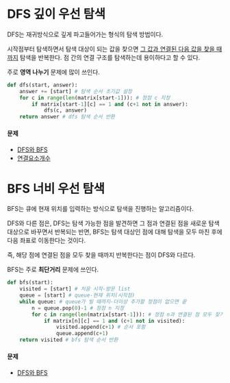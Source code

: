 # DFS 깊이 우선 탐색

DFS는 재귀방식으로 깊게 파고들어가는 형식의 탐색 방법이다. 

시작점부터 탐색하면서 탐색 대상이 되는 값을 찾으면 <u>그 값과 연결된 다음 값을 찾을 때까지</u> 탐색을 반복한다. 점 간의 연결 구조를 탐색하는데 용이하다고 할 수 있다.

주로 **영역 나누기** 문제에 많이 쓰인다.

```python
def dfs(start, answer):							
    answer += [start] # 탐색 순서 초기값 설정
    for c in range(len(matrix[start-1])): # 정점 c 지정
        if matrix[start-1][c] == 1 and (c+1 not in answer):
            dfs(c, answer)							
    return answer # dfs 탐색 순서 반환
```

#### 문제
- [DFS와 BFS](baekjoon/DFS와BFS/DFS와BFS.md)
- [연결요소개수](baekjoon/DFS와BFS/연결요소개수.md)


# BFS 너비 우선 탐색

BFS는 큐에 현재 위치를 입력하는 방식으로 탐색을 진행하는 알고리즘이다. 

DFS와 다른 점은, DFS는 탐색 가능한 점을 발견하면 그 점과 연결된 점을 새로운 탐색 대상으로 바꾸면서 반복되는 반면, BFS는 탐색 대상인 점에 대해 탐색을 모두 마친 후에 다음 좌표로 이동한다는 것이다. 

즉, 해당 점에 연결된 점을 모두 찾을 때까지 반복한다는 점이 DFS와 다르다.

BFS는 주로 **최단거리** 문제에 쓰인다.

```python
def bfs(start):										
    visited = [start] # 처음 시작-방문 list
    queue = [start] # queue-현재 위치(시작점)
    while queue: # queue가 빌 때까지-더이상 추가할 정점이 없으면 끝
        n = queue.pop(0)-1 # 정점 n 지정
        for c in range(len(matrix[start-1])): # 정점 n과 연결된 점 모두 찾기
            if matrix[n][c] == 1 and (c+1 not in visited):
                visited.append(c+1) # 순서 포함
                queue.append(c+1)					
    return visited # bfs 탐색 순서 반환
```

#### 문제
- [DFS와 BFS](baekjoon/DFS와BFS/DFS와BFS.md)
